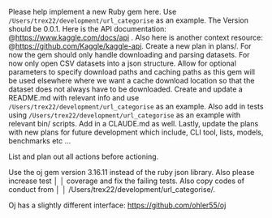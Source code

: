 Please help implement a new Ruby gem here. Use `/Users/trex22/development/url_categorise` as an example. The Version should be 0.0.1. Here is the API documentation: @https://www.kaggle.com/docs/api . Also here is another context resource: @https://github.com/Kaggle/kaggle-api. Create a new plan in plans/. For now the gem should only handle downloading and parsing datasets. For now only open CSV datasets into a json structure. Allow for optional parameters to specify download paths and caching paths as this gem will be used elsewhere where we want a cache download location so that the dataset does not always have to be downloaded. Create and update a README.md with relevant info and use `/Users/trex22/development/url_categorise` as an example. Also add in tests using `/Users/trex22/development/url_categorise` as an example with relevant bin/ scripts. Add in a CLAUDE.md as well. Lastly, update the plans with new plans for future development which include, CLI tool, lists, models, benchmarks etc ...

List and plan out all actions before actioning.

Use the oj gem version 3.16.11 instead of the ruby json library. Also please increase test        │
│   coverage and fix the failing tests. Also copy codes of conduct from                               │
│   /Users/trex22/development/url_categorise/.


Oj has a slightly different interface: https://github.com/ohler55/oj

